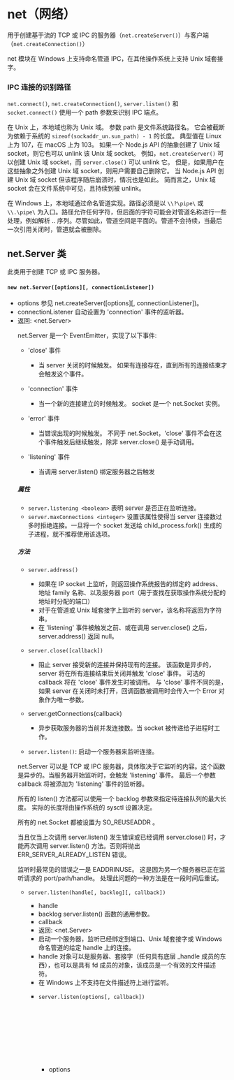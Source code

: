 # net（网络）
用于创建基于流的 TCP 或 IPC 的服务器（`net.createServer()`）与客户端（`net.createConnection()`）

net 模块在 Windows 上支持命名管道 IPC，在其他操作系统上支持 Unix 域套接字。

### IPC 连接的识别路径
`net.connect()`, `net.createConnection()`, `server.listen()` 和 `socket.connect()` 使用一个 path 参数来识别 IPC 端点。

在 Unix 上，本地域也称为 Unix 域。 参数 path 是文件系统路径名。 它会被截断为依赖于系统的 `sizeof(sockaddr_un.sun_path) - 1` 的长度。 典型值在 Linux 上为 107，在 macOS 上为 103。 如果一个 Node.js API 的抽象创建了 Unix 域 socket，则它也可以 unlink 该 Unix 域 socket。 例如，`net.createServer()` 可以创建 Unix 域 socket，而 `server.close()` 可以 unlink 它。 但是，如果用户在这些抽象之外创建 Unix 域 socket，则用户需要自己删除它。 当 Node.js API 创建 Unix 域 socket 但该程序随后崩溃时，情况也是如此。 简而言之，Unix 域 socket 会在文件系统中可见，且持续到被 unlink。

在 Windows 上，本地域通过命名管道实现。路径必须是以 `\\?\pipe\` 或 `\\.\pipe\` 为入口。路径允许任何字符，但后面的字符可能会对管道名称进行一些处理，例如解析 .. 序列。尽管如此，管道空间是平面的。管道不会持续，当最后一次引用关闭时，管道就会被删除。

## net.Server 类
此类用于创建 TCP 或 IPC 服务器。

#### `new net.Server([options][, connectionListener])`
+ options <Object> 参见 net.createServer([options][, connectionListener])。
+ connectionListener <Function> 自动设置为 'connection' 事件的监听器。
+ 返回: <net.Server>

net.Server 是一个 EventEmitter，实现了以下事件:
+ 'close' 事件
    + 当 server 关闭的时候触发。 如果有连接存在，直到所有的连接结束才会触发这个事件。

+ 'connection' 事件
    + 当一个新的连接建立的时候触发。 socket 是一个 net.Socket 实例。

+ 'error' 事件
    + 当错误出现的时候触发。 不同于 net.Socket，'close' 事件不会在这个事件触发后继续触发，除非 server.close() 是手动调用。 

+ 'listening' 事件
    + 当调用 server.listen() 绑定服务器之后触发

##### 属性
+ `server.listening <boolean>` 表明 server 是否正在监听连接。
+ `server.maxConnections <integer>` 设置该属性使得当 server 连接数过多时拒绝连接。一旦将一个 socket 发送给 child_process.fork() 生成的子进程，就不推荐使用该选项。

##### 方法
+ `server.address()`
    + 如果在 IP socket 上监听，则返回操作系统报告的绑定的 address、地址 family 名称、以及服务器 port（用于查找在获取操作系统分配的地址时分配的端口）
    + 对于在管道或 Unix 域套接字上监听的 server，该名称将返回为字符串。
    + 在 'listening' 事件被触发之前、或在调用 server.close() 之后， server.address() 返回 null。

+ `server.close([callback])`
    + 阻止 server 接受新的连接并保持现有的连接。 该函数是异步的，server 将在所有连接结束后关闭并触发 'close' 事件。 可选的 callback 将在 'close' 事件发生时被调用。 与 'close' 事件不同的是，如果 server 在关闭时未打开，回调函数被调用时会传入一个 Error 对象作为唯一参数。

+ server.getConnections(callback)
    + 异步获取服务器的当前并发连接数。当 socket 被传递给子进程时工作。

+ `server.listen()`: 启动一个服务器来监听连接。

 net.Server 可以是 TCP 或 IPC 服务器，具体取决于它监听的内容。这个函数是异步的。当服务器开始监听时，会触发 'listening' 事件。 最后一个参数 callback 将被添加为 'listening' 事件的监听器。
 
 所有的 listen() 方法都可以使用一个 backlog 参数来指定待连接队列的最大长度。 实际的长度将由操作系统的 sysctl 设置决定。
 
 所有的 net.Socket 都被设置为 SO_REUSEADDR 。
 
 当且仅当上次调用 server.listen() 发生错误或已经调用 server.close() 时，才能再次调用 server.listen() 方法。否则将抛出 ERR_SERVER_ALREADY_LISTEN 错误。
 
 监听时最常见的错误之一是 EADDRINUSE。 这是因为另一个服务器已正在监听请求的 port/path/handle。 处理此问题的一种方法是在一段时间后重试。

+ `server.listen(handle[, backlog][, callback])`
    + handle <Object>
    + backlog <number> server.listen() 函数的通用参数。
    + callback <Function>
    + 返回: <net.Server>
    + 启动一个服务器，监听已经绑定到端口、Unix 域套接字或 Windows 命名管道的给定 handle 上的连接。
    + handle 对象可以是服务器、套接字（任何具有底层 _handle 成员的东西），也可以是具有 fd 成员的对象，该成员是一个有效的文件描述符。
    + 在 Windows 上不支持在文件描述符上进行监听。

+ `server.listen(options[, callback])`
    + options <Object> 必须。支持以下参数属性
        + port <number>
        + host <string>
        + path <string> 如果指定了 port 参数则会被忽略。查看识别 IPC 连接的路径。。
        + backlog <number> server.listen() 函数的通用参数。
        + exclusive <boolean> 默认值: false。
        + readableAll <boolean> 对于 IPC 服务器，使管道对所有用户都可读。默认值: false。
        + writableAll <boolean> 对于 IPC 服务器，使管道对所有用户都可写。默认值: false。
        + ipv6Only <boolean> 对于 TCP 服务器，将 ipv6Only 设置为 true 将会禁用双栈支持，即绑定到主机 :: 不会使 0.0.0.0 绑定。默认值: false。
    + callback <Function>
    + 返回: <net.Server>
    + 如果指定了 port 参数，该方法的行为跟 server.listen([port[, host[, backlog]]][, callback]) 一样。 否则，如果指定了 path 参数，该方法的行为与 server.listen(path[, backlog][, callback]) 一致。 如果没有 port 或者 path 参数，则会抛出一个错误。
    + 如果 exclusive 是 false（默认），则集群的所有进程将使用相同的底层句柄，允许共享连接处理任务。如果 exclusive 是 true，则句柄不会被共享，如果尝试端口共享将导致错误。
    + 以 root 身份启动 IPC 服务器可能导致无特权用户无法访问服务器路径。 使用 readableAll 和 writableAll 将使所有用户都可以访问服务器。

+ `server.listen(path[, backlog][, callback])`
+ path <string> 服务器需要监听的路径。查看 识别 IPC 连接的路径。。
+ backlog <number> server.listen() 函数的通用参数。
+ callback <Function>
+ 返回: <net.Server>
+ 启动一个 IPC 服务器监听给定 path 的连接。

+ `server.listen([port[, host[, backlog]]][, callback])`
    + port <number>
    + host <string>
    + backlog <number> server.listen() 函数的通用参数。
    callback <Function>
    + 返回: <net.Server>
    + 启动一个 TCP 服务监听输入的 port 和 host。
    + 如果 port 省略或是 0，系统会随意分配一个在 'listening' 事件触发后能被 server.address().port 检索的无用端口。
    + 如果 host 省略，如果 IPv6 可用，服务器将会接收基于未指定的 IPv6 地址 (::) 的连接，否则接收基于未指定的 IPv4 地址 (0.0.0.0) 的连接。
    + 在大多数的系统, 监听未指定的 IPv6 地址 (::) 可能导致 net.Server 也监听未指定的 IPv4 地址 (0.0.0.0)。

+ `server.ref()`
    + 在一个已经调用 unref 的 server 中调用 ref()，如果 server 是仅存的 server，则程序不会退出（默认）。对一个已经调用 ref 的 server 再次调用 ref() 将不会再有效果。

+ `server.unref()`
    + 如果这个 server 在事件系统中是唯一有效的，那么对 server 调用 unref() 将允许程序退出。 如果这个 server 已经调用过 unref 那么再次调用 unref() 将不会再有效果。




